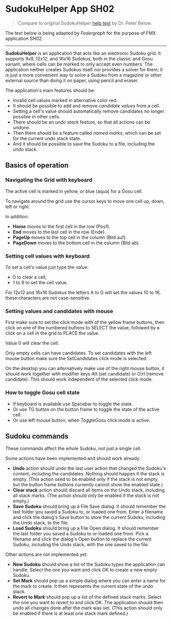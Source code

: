 ﻿# SudokuHelper App SH02

> Compare to original SudokuHelper [help text](../SH01/Helppage.htm) by Dr. Peter Below.

The text below is being adapted by *Federgraph* for the purpose of FMX application SH02.

---

**SudokuHelper** is an application that acts like an electronic Sudoku grid.
It supports 9x9, 12x12, and 16x16 Sudokus, both in the classic and Gosu variant,
where cells can be marked to only accept even numbers.
The application neither creates Sudokus itself nor provides a solver for them;
it is just a more convenient way to solve a Sudoku from a magazine
or other external source than doing it on paper,
using pencil and eraser.

The application's main features should be:
- Invalid cell values marked in alternative color red. 
- It should be possible to add and remove *candidate values* from a cell.
- Setting a cell's value should automatically remove candidates no longer possible in other cells. 
- There should be an *undo stack* feature, so that all actions can be undone. 
- Then there should be a feature called *named marks*, which can be set for the current undo stack state. 
- And it should be possible to save the Sudoku to a file, including the undo stack.

## Basics of operation

### Navigating the Grid with keyboard

The active cell is marked in yellow, or blue (aqua) for a Gosu cell.

To navigate around the grid use the cursor keys to move one cell up, down, left or right.

In addition:
- **Home** moves to the first cell in the row (Pos1).
- **End** moves to the last cell in the row (Ende).
- **PageUp** moves to the top cell in the column (Bild auf).
- **PageDown** moves to the bottom cell in the column (Bild ab).

### Setting cell values with keyboard

To set a cell's value just type the value:
- 0 to clear a cell,
- 1 to 9 to set the cell value.

For 12x12 and 16x16 Sudokus the letters A to G will set the values 10 to 16,
these characters are not case-sensitive.

### Setting values and candidates with mouse

First make sure to set the click mode with of the yellow frame buttons,
then click on one of the numbered buttons to SELECT the value,
followed by a click on a cell in the grid to PLACE the value.

Value 0 will clear the cell.

Only empty cells can have candidates.
To set candidates with the left mouse button
make sure the SetCandidates click mode is selected.

On the desktop you can alternatively make use of the right mouse button,
it should work together with modifier keys Alt (set candidate) or Ctrl (remove candidate).
This should work independent of the selected click mode.

### How to toggle Gosu cell state

- If keyboard is available use Spacebar to toggle the state.
- Or use TG button on the button frame to toggle the state of the active cell.
- Or use left mouse button, when *ToggleGosu* click mode is active.

## Sudoku commands

These commands affect the whole Sudoku, not just a single cell.

Some actions have been implemented and should work already:

- **Undo** action should undo the last user action that changed the Sudoku's content,
including the candidates.
Nothing should happen if the stack is empty.
(This action used to be enabled only if the stack is not empty,
but the button frame buttons currently cannot show the enabled state.)
- **Clear stack** action should discard all items on the Undo stack,
including all stack marks.
(The action should only be enabled if the stack is not empty.)
- **Save Sudoku** should bring up a File Save dialog.
It should remember the last folder you saved a Sudoku to, or loaded one from.
Enter a filename and click the dialog's Save button to store the current Sudoku,
including the Undo stack, to the file. 
- **Load Sudoku** should bring up a File Open dialog.
It should remember the last folder you saved a Sudoku to or loaded one from.
Pick a filename and click the dialog's Open button to replace the current Sudoku,
including the Undo stack, with the one saved to the file. 

Other actions are not implemented yet:

- **New Sudoku** should show a list of the Sudoku types the application can handle.
Select the one you want and click OK to create a new empty Sudoku. 
- **Set Mark** should pop up a simple dialog where you can enter a name for the mark to create.
It then represents the current state of the undo stack. 
- **Revert to Mark** should pop up a list of the defined stack marks.
Select the one you want to revert to and click OK.
The application should then undo all changes done after the mark was set.
(This action should only be enabled if there is at least one stack mark defined.)